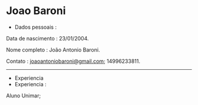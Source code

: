 # Joao Baroni 




- Dados pessoais :

Data de nascimento : 23/01/2004.

Nome completo : João Antonio Baroni.

Contato : joaoantoniobaroni@gmail.com;  14996233811.

---


- Experiencia
- Experiencia :

Aluno Unimar;